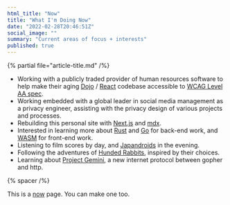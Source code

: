 ```yaml
---
html_title: "Now"
title: "What I'm Doing Now"
date: "2022-02-28T20:46:51Z"
social_image: ""
summary: "Current areas of focus + interests"
published: true
---
```


{% partial file="article-title.md" /%}

- Working with a publicly traded provider of human resources software to help make their aging [Dojo](https://dojotoolkit.org/) / [React](https://reactjs.org/) codebase accessible to [WCAG Level AA spec](https://www.w3.org/WAI/WCAG2AA-Conformance).
- Working embedded with a global leader in social media management as a privacy engineer, assisting with the privacy design of various projects and processes.
- Rebuilding this personal site with [Next.js](https://nextjs.org/) and [mdx](https://mdxjs.com).
- Interested in learning more about [Rust](https://www.rust-lang.org/) and [Go](https://golang.org/) for back-end work, and [WASM](https://webassembly.org/) for front-end work.
- Listening to film scores by day, and [Japandroids](https://japandroids.com/) in the evening.
- Following the adventures of [Hunded Rabbits](https://100r.co/site/home.html), inspired by their choices.
- Learning about [Project Gemini](https://gemini.circumlunar.space/), a new internet protocol between gopher and http.

{% spacer /%}

This is a [now](https://nownownow.com/about) page. You can make one too.
